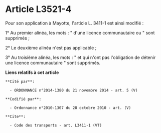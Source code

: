 # Article L3521-4

Pour son application à Mayotte, l'article L. 3411-1 est ainsi modifié : 

1° Au premier alinéa, les mots : " d'une licence communautaire ou " sont supprimés ; 

2° Le deuxième alinéa n'est pas applicable ; 

3° Au troisième alinéa, les mots : " et qui n'ont pas l'obligation de détenir une licence communautaire " sont supprimés.

**Liens relatifs à cet article**

	**Cité par**:

	  - ORDONNANCE n°2014-1380 du 21 novembre 2014 - art. 5 (V)

	**Codifié par**:

	  - Ordonnance n°2010-1307 du 28 octobre 2010 - art. (V)

	**Cite**:

	  - Code des transports - art. L3411-1 (VT)
